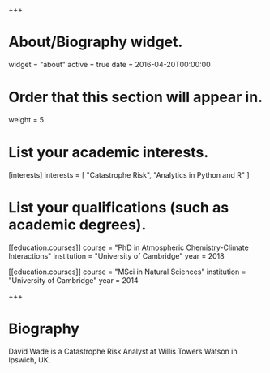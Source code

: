 +++
# About/Biography widget.
widget = "about"
active = true
date = 2016-04-20T00:00:00

# Order that this section will appear in.
weight = 5

# List your academic interests.
[interests]
  interests = [
    "Catastrophe Risk",
    "Analytics in Python and R"
  ]

# List your qualifications (such as academic degrees).
[[education.courses]]
  course = "PhD in Atmospheric Chemistry-Climate Interactions"
  institution = "University of Cambridge"
  year = 2018

[[education.courses]]
  course = "MSci in Natural Sciences"
  institution = "University of Cambridge"
  year = 2014

+++

# Biography

David Wade is a Catastrophe Risk Analyst at Willis Towers Watson in Ipswich, UK.

